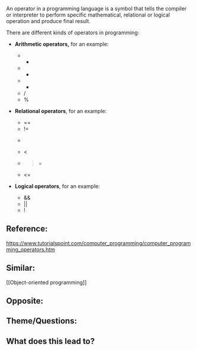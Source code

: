 An operator in a programming language is a symbol that tells the compiler or interpreter to perform specific mathematical, relational or logical operation and produce final result.

There are different kinds of operators in programming:

- **Arithmetic operators,** for an example:
	- +
	- -
	- *
	- /
	- %

- **Relational operators**, for an example:
	- ==
	- !=
	- >
	- <
	- >= 
	- <=

- **Logical operators**, for an example:
	- &&
	- ||
	- !

## Reference:
https://www.tutorialspoint.com/computer_programming/computer_programming_operators.htm

## Similar:
[[Object-oriented programming]]

## Opposite:

## Theme/Questions:

## What does this lead to?